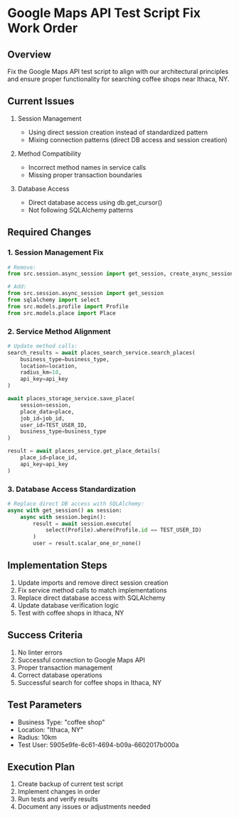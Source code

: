 # Google Maps API Test Script Fix Work Order

## Overview

Fix the Google Maps API test script to align with our architectural principles and ensure proper functionality for searching coffee shops near Ithaca, NY.

## Current Issues

1. Session Management

   - Using direct session creation instead of standardized pattern
   - Mixing connection patterns (direct DB access and session creation)

2. Method Compatibility

   - Incorrect method names in service calls
   - Missing proper transaction boundaries

3. Database Access
   - Direct database access using db.get_cursor()
   - Not following SQLAlchemy patterns

## Required Changes

### 1. Session Management Fix

```python
# Remove:
from src.session.async_session import get_session, create_async_session

# Add:
from src.session.async_session import get_session
from sqlalchemy import select
from src.models.profile import Profile
from src.models.place import Place
```

### 2. Service Method Alignment

```python
# Update method calls:
search_results = await places_search_service.search_places(
    business_type=business_type,
    location=location,
    radius_km=10,
    api_key=api_key
)

await places_storage_service.save_place(
    session=session,
    place_data=place,
    job_id=job_id,
    user_id=TEST_USER_ID,
    business_type=business_type
)

result = await places_service.get_place_details(
    place_id=place_id,
    api_key=api_key
)
```

### 3. Database Access Standardization

```python
# Replace direct DB access with SQLAlchemy:
async with get_session() as session:
    async with session.begin():
        result = await session.execute(
            select(Profile).where(Profile.id == TEST_USER_ID)
        )
        user = result.scalar_one_or_none()
```

## Implementation Steps

1. Update imports and remove direct session creation
2. Fix service method calls to match implementations
3. Replace direct database access with SQLAlchemy
4. Update database verification logic
5. Test with coffee shops in Ithaca, NY

## Success Criteria

1. No linter errors
2. Successful connection to Google Maps API
3. Proper transaction management
4. Correct database operations
5. Successful search for coffee shops in Ithaca, NY

## Test Parameters

- Business Type: "coffee shop"
- Location: "Ithaca, NY"
- Radius: 10km
- Test User: 5905e9fe-6c61-4694-b09a-6602017b000a

## Execution Plan

1. Create backup of current test script
2. Implement changes in order
3. Run tests and verify results
4. Document any issues or adjustments needed
